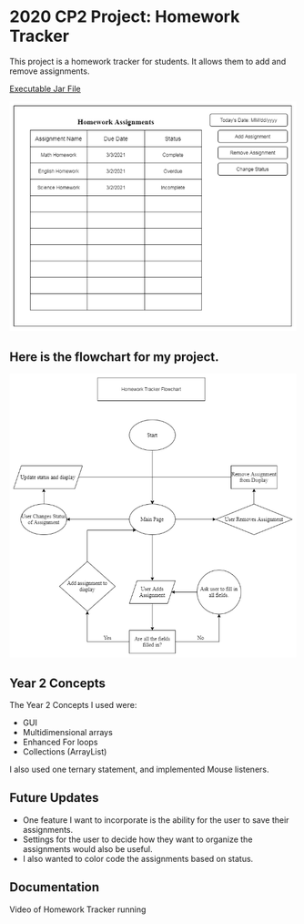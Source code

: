 # 2020 CP2 Project: Homework Tracker
This project is a homework tracker for students. It allows them to add and remove assignments.

[Executable Jar File](https://github.com/aaWang27/Programming-2-Portfolio/blob/gh-pages/HomeworkTracker/HomeworkTracker.jar)

![alt text](https://github.com/aaWang27/HomeworkTracker/blob/main/images/HomeworkTracker.png)

## Here is the flowchart for my project.


![alt text](https://github.com/aaWang27/HomeworkTracker/blob/main/images/HomeworkTracker%20Flowchart.png)

## Year 2 Concepts
The Year 2 Concepts I used were:
* GUI
* Multidimensional arrays
* Enhanced For loops
* Collections (ArrayList)

I also used one ternary statement, and implemented Mouse listeners.

## Future Updates
* One feature I want to incorporate is the ability for the user to save their assignments.
* Settings for the user to decide how they want to organize the assignments would also be useful.
* I also wanted to color code the assignments based on status.

## Documentation
Video of Homework Tracker running
